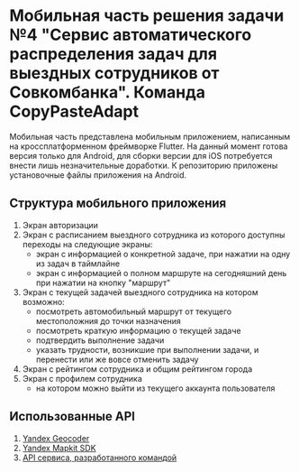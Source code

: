 # Мобильная часть решения задачи №4 "Сервис автоматического распределения задач для выездных сотрудников от Совкомбанка". Команда CopyPasteAdapt 
Мобильная часть представлена мобильным приложением, написанным на кроссплатформенном фреймворке Flutter. На данный момент готова версия только для Android, для сборки версии для iOS потребуется внести лишь незначительные доработки.
К репозиторию приложены установочные файлы приложения на Android.

## Структура мобильного приложения
1. Экран авторизации
2. Экран с расписанием выездного сотрудника из которого доступны переходы на следующие экраны:
   - экран с информацией о конкретной задаче, при нажатии на одну из задач в таймлайне
   - экран с информацией о полном маршруте на сегодняшний день при нажатии на кнопку "маршрут"
3. Экран с текущей задачей выездного сотрудника на котором возможно:
   - посмотреть автомобильный маршрут от текущего местоположния до точки назначения
   - посмотреть краткую информацию о текущей задаче
   - подтвердить выполнение задачи
   - указать трудности, возникшие при выполнении задачи, и перенести или же вовсе отменить задачу
4. Экран с рейтингом сотрудника и общим рейтингом города
5. Экран с профилем сотрудника
   - на котором можно выйти из текущего аккаунта пользователя

## Использованные API
1. [Yandex Geocoder](https://yandex.com/maps-api/products/geocoder-api)
2. [Yandex Mapkit SDK](https://yandex.com/maps-api/products/mapkit)
3. [API сервиса, разработанного командой](https://github.com/Jastebsz/CopyPasteAdapt)
